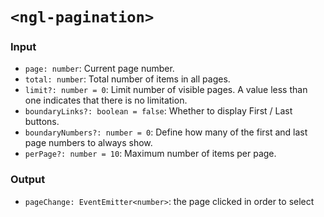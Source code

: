 # `<ngl-pagination>`

### Input

  * `page: number`: Current page number.
  * `total: number`: Total number of items in all pages.
  * `limit?: number = 0`:  Limit number of visible pages. A value less than one indicates that there is no limitation.
  * `boundaryLinks?: boolean = false`: Whether to display First / Last buttons.
  * `boundaryNumbers?: number = 0`: Define how many of the first and last page numbers to always show.
  * `perPage?: number = 10`: Maximum number of items per page.

### Output

  * `pageChange: EventEmitter<number>`: the page clicked in order to select
